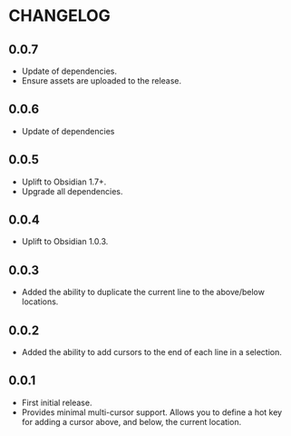 # CHANGELOG

## 0.0.7

- Update of dependencies.
- Ensure assets are uploaded to the release.

## 0.0.6

- Update of dependencies

## 0.0.5

- Uplift to Obsidian 1.7+.
- Upgrade all dependencies.

## 0.0.4

- Uplift to Obsidian 1.0.3.

## 0.0.3

- Added the ability to duplicate the current line to the above/below locations.

## 0.0.2

- Added the ability to add cursors to the end of each line in a selection.

## 0.0.1

- First initial release.
- Provides minimal multi-cursor support. Allows you to define a hot key for adding a cursor above, and below, the current location.
